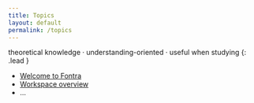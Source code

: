 ```yaml
---
title: Topics
layout: default
permalink: /topics
---
```


theoretical knowledge · understanding-oriented · useful when studying
{: .lead }

- [Welcome to Fontra](welcome)
- [Workspace overview](workspace)
- ...